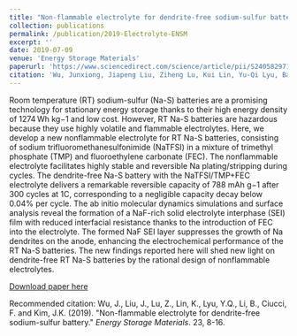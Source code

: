 ```yaml
---
title: "Non-flammable electrolyte for dendrite-free sodium-sulfur battery"
collection: publications
permalink: /publication/2019-Electrolyte-ENSM
excerpt: ''
date: 2019-07-09
venue: 'Energy Storage Materials'
paperurl: 'https://www.sciencedirect.com/science/article/pii/S2405829719302454'
citation: 'Wu, Junxiong, Jiapeng Liu, Ziheng Lu, Kui Lin, Yu-Qi Lyu, Baohua Li, Francesco Ciucci, and Jang-Kyo Kim. (2019). &quot;Non-flammable electrolyte for dendrite-free sodium-sulfur battery.&quot; <i>Energy Storage Materials</i>. 23, 8-16.'
---
```

Room temperature (RT) sodium-sulfur (Na-S) batteries are a promising technology for stationary energy storage thanks to their high energy density of 1274 Wh kg−1 and low cost. However, RT Na-S batteries are hazardous because they use highly volatile and flammable electrolytes. Here, we develop a new nonflammable electrolyte for RT Na-S batteries, consisting of sodium trifluoromethanesulfonimide (NaTFSI) in a mixture of trimethyl phosphate (TMP) and fluoroethylene carbonate (FEC). The nonflammable electrolyte facilitates highly stable and reversible Na plating/stripping during cycles. The dendrite-free Na-S battery with the NaTFSI/TMP+FEC electrolyte delivers a remarkable reversible capacity of 788 ​mAh g−1 after 300 cycles at 1C, corresponding to a negligible capacity decay below 0.04% per cycle. The ab initio molecular dynamics simulations and surface analysis reveal the formation of a NaF-rich solid electrolyte interphase (SEI) film with reduced interfacial resistance thanks to the introduction of FEC into the electrolyte. The formed NaF SEI layer suppresses the growth of Na dendrites on the anode, enhancing the electrochemical performance of the RT Na-S batteries. The new findings reported here will shed new light on dendrite-free RT Na-S batteries by the rational design of nonflammable electrolytes.

[Download paper here](http://jiapeng-liu.github.io/files/JX-Wu_2019_Electrolyte_ENSM.pdf)

Recommended citation: Wu, J., Liu, J., Lu, Z., Lin, K., Lyu, Y.Q., Li, B., Ciucci, F. and Kim, J.K. (2019). "Non-flammable electrolyte for dendrite-free sodium-sulfur battery." <i>Energy Storage Materials</i>. 23, 8-16.
